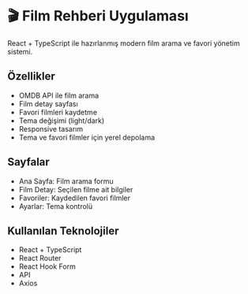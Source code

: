 # 🎬 Film Rehberi Uygulaması

React + TypeScript ile hazırlanmış modern film arama ve favori yönetim sistemi.

## Özellikler

- OMDB API ile film arama
- Film detay sayfası
- Favori filmleri kaydetme
- Tema değişimi (light/dark)
- Responsive tasarım
- Tema ve favori filmler için yerel depolama

## Sayfalar

- Ana Sayfa: Film arama formu
- Film Detay: Seçilen filme ait bilgiler
- Favoriler: Kaydedilen favori filmler
- Ayarlar: Tema kontrolü

## Kullanılan Teknolojiler

- React + TypeScript
- React Router
- React Hook Form
- API
- Axios
